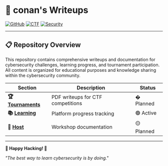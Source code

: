 # 🔐 conan's Writeups

[![GitHub](https://img.shields.io/badge/GitHub-Blackthorn23-181717?style=for-the-badge&logo=github)](https://github.com/Blackthorn23)
[![CTF](https://img.shields.io/badge/CTF-Active%20Player-red?style=for-the-badge)](https://github.com/Blackthorn23/CTF-Writeups)
[![Security](https://img.shields.io/badge/Security-Learning-blue?style=for-the-badge)](https://github.com/Blackthorn23/CTF-Writeups)

---

## 📋 Repository Overview

This repository contains comprehensive writeups and documentation for cybersecurity challenges, learning progress, and tournament participation. All content is organized for educational purposes and knowledge sharing within the cybersecurity community.

| Section | Description | Status |
|---------|-------------|--------|
| **🏆 [Tournaments](./Tournaments/)** | PDF writeups for CTF competitions | � Planned |
| **📚 [Learning](./Learning/)** | Platform progress tracking | 🟢 Active |
| **🎯 [Host](./Host/)** | Workshop documentation | 🟡 Planned |

---

**🎯 Happy Hacking! 🎯**

*"The best way to learn cybersecurity is by doing."*

</div>
